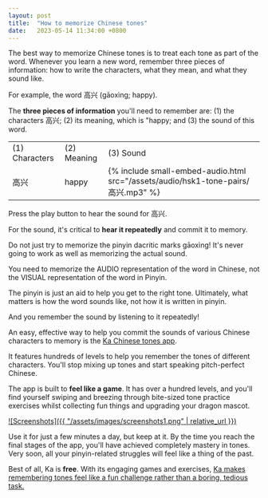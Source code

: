 ```yaml
---
layout: post
title:  "How to memorize Chinese tones"
date:   2023-05-14 11:34:00 +0800
---
```


The best way to memorize Chinese tones is to treat each tone as part of the word. Whenever you learn a new word, remember three pieces of information: how to write the characters, what they mean, and what they sound like.

For example, the word 高兴 (gāoxìng; happy).

The **three pieces of information** you'll need to remember are: (1) the characters 高兴; (2) its meaning, which is "happy; and (3) the sound of this word.

<table>
<tr>
<td markdown="span">(1) Characters</td>
<td markdown="span">(2) Meaning</td>
<td markdown="span">(3) Sound</td>
</tr>
<tr>
<td markdown="span">高兴</td>
<td markdown="span">happy</td>
<td markdown="span">{% include small-embed-audio.html src="/assets/audio/hsk1-tone-pairs/高兴.mp3" %}</td>
</tr>
</table>

Press the play button to hear the sound for 高兴. 

For the sound, it's critical to **hear it repeatedly** and commit it to memory. 

Do not just try to memorize the pinyin dacritic marks gāoxìng! It's never going to work as well as memorizing the actual sound. 

You need to memorize the AUDIO representation of the word in Chinese, not the VISUAL representation of the word in Pinyin.

The pinyin is just an aid to help you get to the right tone. Ultimately, what matters is how the word sounds like, not how it is written in pinyin.

And you remember the sound by listening to it repeatedly!

An easy, effective way to help you commit the sounds of various Chinese characters to memory is the [Ka Chinese tones app](https://apps.apple.com/us/app/ka-chinese-tones-learn-pinyin/id6444140899).

It features hundreds of levels to help you remember the tones of different characters. You'll stop mixing up tones and start speaking pitch-perfect Chinese.

The app is built to **feel like a game**. It has over a hundred levels, and you'll find yourself swiping and breezing through bite-sized tone practice exercises whilst collecting fun things and upgrading your dragon mascot.

[![Screenshots]({{ "/assets/images/screenshots1.png" | relative_url }})](https://apps.apple.com/us/app/ka-chinese-tones-learn-pinyin/id6444140899)

Use it for just a few minutes a day, but keep at it. By the time you reach the final stages of the app, you'll have achieved completely mastery in tones. Very soon, all your pinyin-related struggles will feel like a thing of the past.

Best of all, Ka is **free**. With its engaging games and exercises, [Ka makes remembering tones feel like a fun challenge rather than a boring, tedious task.](https://apps.apple.com/us/app/ka-chinese-tones-learn-pinyin/id6444140899)
